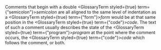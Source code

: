  



Comments that begin with a double <GlossaryTerm styled={true} term={"semicolon"}><i>semicolon</i></GlossaryTerm> are all aligned to the same level of indentation as a <GlossaryTerm styled={true} term={"form"}><i>form</i></GlossaryTerm> would be at that same position in the <GlossaryTerm styled={true} term={"code"}><i>code</i></GlossaryTerm>. The text of such a comment usually describes the state of the <GlossaryTerm styled={true} term={"program"}><i>program</i></GlossaryTerm> at the point where the comment occurs, the <GlossaryTerm styled={true} term={"code"}><i>code</i></GlossaryTerm> which follows the comment, or both. 



